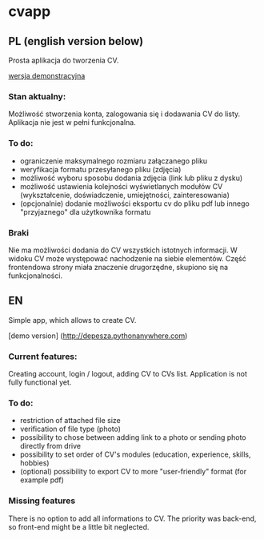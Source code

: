# cvapp
## PL (english version below)
Prosta aplikacja do tworzenia CV. 

[wersja demonstracyjna](http://depesza.pythonanywhere.com)
### Stan aktualny:
Możliwość stworzenia konta, zalogowania się i dodawania CV do listy. Aplikacja nie jest w pełni funkcjonalna.
### To do:
* ograniczenie maksymalnego rozmiaru załączanego pliku
* weryfikacja formatu przesyłanego pliku (zdjęcia)
* możliwość wyboru sposobu dodania zdjęcia (link lub pliku z dysku)
* możliwość ustawienia kolejności wyświetlanych modułów CV (wykształcenie, doświadczenie, umiejętności, zainteresowania)
* (opcjonalnie) dodanie możliwości eksportu cv do pliku pdf lub innego "przyjaznego" dla użytkownika formatu
### Braki
Nie ma możliwości dodania do CV wszystkich istotnych informacji. W widoku CV może występować nachodzenie na siebie elementów. Część frontendowa strony miała znaczenie drugorzędne, skupiono się na funkcjonalności. 

## EN
Simple app, which allows to create CV.

[demo version] (http://depesza.pythonanywhere.com)
### Current features:
Creating account, login / logout, adding CV to CVs list.
Application is not fully functional yet.
### To do:
* restriction of attached file size
* verification of file type (photo)
* possibility to chose between adding link to a photo or sending photo directly from drive
* possibility to set order of CV's modules  (education, experience, skills, hobbies)
* (optional) possibility to export CV to more "user-friendly" format (for example pdf)

### Missing features
There is no option to add all informations to CV. The priority was back-end, so front-end might be a little bit neglected.